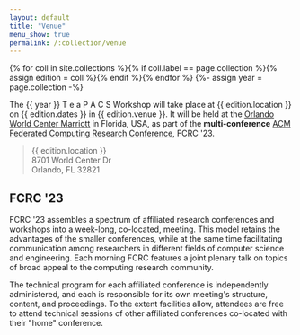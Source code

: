 ```yaml
---
layout: default
title: "Venue"
menu_show: true
permalink: /:collection/venue
---
```


{% for coll in site.collections %}{% if coll.label == page.collection %}{% assign edition = coll %}{% endif %}{% endfor %}
{%- assign year = page.collection -%}

The {{ year }} T e a P A C S Workshop will take place at {{ edition.location }} on {{ edition.dates }} in {{ edition.venue }}. It will be held at the [Orlando World Center Marriott](https://www.marriott.com/en-us/hotels/mcowc-orlando-world-center-marriott/overview/) in Florida, USA, as part of the **multi-conference** [ACM Federated Computing Research Conference](https://fcrc.acm.org/), FCRC '23.

> {{ edition.location }}    
> 8701 World Center Dr   
> Orlando, FL 32821  

## FCRC '23

FCRC '23 assembles a spectrum of affiliated research conferences and workshops into a week-long, co-located, meeting. This model retains the advantages of the smaller conferences, while at the same time facilitating communication among researchers in different fields of computer science and engineering. Each morning FCRC features a joint plenary talk on topics of broad appeal to the computing research community.

The technical program for each affiliated conference is independently administered, and each is responsible for its own meeting's structure, content, and proceedings. To the extent facilities allow, attendees are free to attend technical sessions of other affiliated conferences co-located with their "home" conference.
